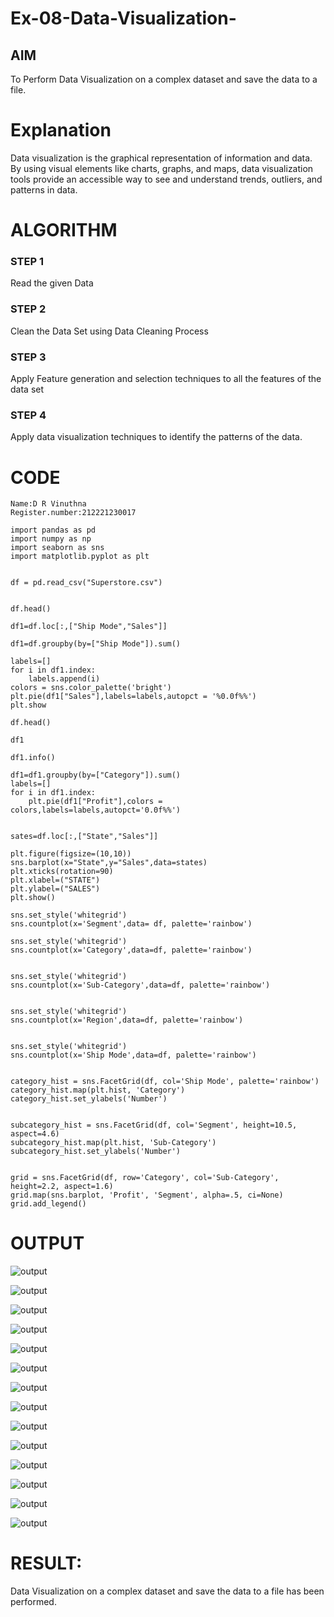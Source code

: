 # Ex-08-Data-Visualization-

## AIM
To Perform Data Visualization on a complex dataset and save the data to a file. 

# Explanation
Data visualization is the graphical representation of information and data. By using visual elements like charts, graphs, and maps, data visualization tools provide an accessible way to see and understand trends, outliers, and patterns in data.

# ALGORITHM
### STEP 1
Read the given Data
### STEP 2
Clean the Data Set using Data Cleaning Process
### STEP 3
Apply Feature generation and selection techniques to all the features of the data set
### STEP 4
Apply data visualization techniques to identify the patterns of the data.


# CODE
```
Name:D R Vinuthna
Register.number:212221230017

import pandas as pd
import numpy as np
import seaborn as sns
import matplotlib.pyplot as plt


df = pd.read_csv("Superstore.csv")


df.head()

df1=df.loc[:,["Ship Mode","Sales"]]

df1=df.groupby(by=["Ship Mode"]).sum()

labels=[]
for i in df1.index:
    labels.append(i)
colors = sns.color_palette('bright')
plt.pie(df1["Sales"],labels=labels,autopct = '%0.0f%%')
plt.show

df.head()

df1

df1.info()

df1=df1.groupby(by=["Category"]).sum()
labels=[]
for i in df1.index:
    plt.pie(df1["Profit"],colors = colors,labels=labels,autopct='0.0f%%')


sates=df.loc[:,["State","Sales"]]

plt.figure(figsize=(10,10))
sns.barplot(x="State",y="Sales",data=states)
plt.xticks(rotation=90)
plt.xlabel=("STATE")
plt.ylabel=("SALES")
plt.show()

sns.set_style('whitegrid')
sns.countplot(x='Segment',data= df, palette='rainbow')

sns.set_style('whitegrid')
sns.countplot(x='Category',data=df, palette='rainbow')


sns.set_style('whitegrid')
sns.countplot(x='Sub-Category',data=df, palette='rainbow')


sns.set_style('whitegrid')
sns.countplot(x='Region',data=df, palette='rainbow')


sns.set_style('whitegrid')
sns.countplot(x='Ship Mode',data=df, palette='rainbow')


category_hist = sns.FacetGrid(df, col='Ship Mode', palette='rainbow')
category_hist.map(plt.hist, 'Category')
category_hist.set_ylabels('Number')


subcategory_hist = sns.FacetGrid(df, col='Segment', height=10.5, aspect=4.6)
subcategory_hist.map(plt.hist, 'Sub-Category')
subcategory_hist.set_ylabels('Number')


grid = sns.FacetGrid(df, row='Category', col='Sub-Category', height=2.2, aspect=1.6)
grid.map(sns.barplot, 'Profit', 'Segment', alpha=.5, ci=None)
grid.add_legend()

```

# OUTPUT

![output](https://github.com/VINUTHNA-2004/Ex-08-Data-Visualization-/blob/main/1.1.png)

![output](https://github.com/VINUTHNA-2004/Ex-08-Data-Visualization-/blob/main/1.2.png)

![output](https://github.com/VINUTHNA-2004/Ex-08-Data-Visualization-/blob/main/1.3.png)

![output](https://github.com/VINUTHNA-2004/Ex-08-Data-Visualization-/blob/main/1.4.png)

![output](https://github.com/VINUTHNA-2004/Ex-08-Data-Visualization-/blob/main/1.5.png)

![output](https://github.com/VINUTHNA-2004/Ex-08-Data-Visualization-/blob/main/1.6.png)

![output](https://github.com/VINUTHNA-2004/Ex-08-Data-Visualization-/blob/main/1.7.png)

![output](https://github.com/VINUTHNA-2004/Ex-08-Data-Visualization-/blob/main/1.8.png)

![output](https://github.com/VINUTHNA-2004/Ex-08-Data-Visualization-/blob/main/1.9.png)

![output](https://github.com/VINUTHNA-2004/Ex-08-Data-Visualization-/blob/main/1.10.png)

![output](https://github.com/VINUTHNA-2004/Ex-08-Data-Visualization-/blob/main/1.11.png)

![output](https://github.com/VINUTHNA-2004/Ex-08-Data-Visualization-/blob/main/1.12.png)

![output](https://github.com/VINUTHNA-2004/Ex-08-Data-Visualization-/blob/main/1.13.png)

![output](https://github.com/VINUTHNA-2004/Ex-08-Data-Visualization-/blob/main/1.14.png)

# RESULT:
Data Visualization on a complex dataset and save the data to a file has been performed.
